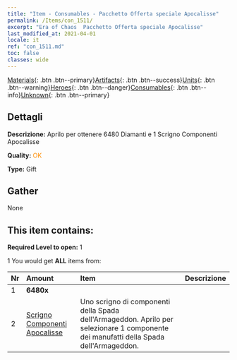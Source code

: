 ```yaml
---
title: "Item - Consumables - Pacchetto Offerta speciale Apocalisse"
permalink: /Items/con_1511/
excerpt: "Era of Chaos  Pacchetto Offerta speciale Apocalisse"
last_modified_at: 2021-04-01
locale: it
ref: "con_1511.md"
toc: false
classes: wide
---
```

 [Materials](/it/Items/){: .btn .btn--primary}[Artifacts](/it/Items/Artifacts/){: .btn .btn--success}[Units](/it/Items/Units/){: .btn .btn--warning}[Heroes](/it/Items/Heroes/){: .btn .btn--danger}[Consumables](/it/Items/Consumables/){: .btn .btn--info}[Unknown](/it/Items/Unknown/){: .btn .btn--primary}

## Dettagli
 **Descrizione:** Aprilo per ottenere 6480 Diamanti e 1 Scrigno Componenti Apocalisse

 **Quality:** <span style="color: #FF8C00">OK</span>

 **Type:** Gift

## Gather

  None

## This item contains:

 **Required Level to open:** 1

 1 You would get **ALL** items  from:

  | Nr | Amount |     Item    | Descrizione |
  |:---|:-------|:------------|:-----------:|
  | 1 |  **6480x** | <i class="fas fa-gem"/> |  | 
  | 2 | [Scrigno Componenti Apocalisse](/it/Items/con_1360/) | Uno scrigno di componenti della Spada dell'Armageddon. Aprilo per selezionare 1 componente dei manufatti della Spada dell'Armageddon. | 
